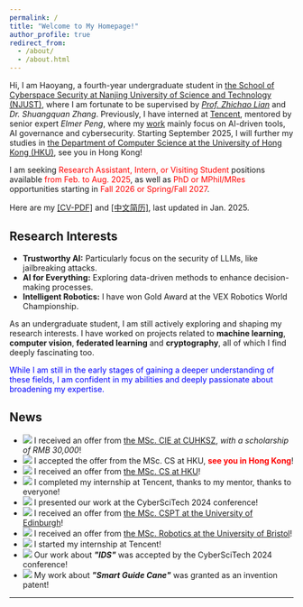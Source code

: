```yaml
---
permalink: /
title: "Welcome to My Homepage!"
author_profile: true
redirect_from: 
  - /about/
  - /about.html
---
```


Hi, I am Haoyang, a fourth-year undergraduate student in [the School of Cyberspace Security at Nanjing University of Science and Technology (NJUST)](https://scs.njust.edu.cn/), where I am fortunate to be supervised by [*Prof. Zhichao Lian*](https://gsmis.njust.edu.cn/open/TutorInfo.aspx?dsbh=M3kK3EWHXJc6xzMaFrhOQA==&yxsh=z70ppxVSQAs=&zydm=SwsWR9zpmmw=) and *Dr. Shuangquan Zhang*. Previously, I have interned at [Tencent](https://www.tencent.com/zh-cn/), mentored by senior expert *Elmer Peng*, where my [work](https://alienhhy.github.io/internships/) mainly focus on AI-driven tools, AI governance and cybersecurity. Starting September 2025, I will further my studies in [the Department of Computer Science at the University of Hong Kong (HKU)](https://www.cs.hku.hk/), see you in Hong Kong!

I am seeking <span style="color: red;">Research Assistant, Intern, or Visiting Student</span> positions available <span style="color: red;">from Feb. to Aug. 2025</span>, as well as <span style="color: red;">PhD or MPhil/MRes</span> opportunities starting in <span style="color: red;">Fall 2026 or Spring/Fall 2027</span>.

Here are my <a href="https://ALIENHHY.github.io/_pages/CV_Haoyang_Hu_NJUST.pdf" target="_blank">[CV-PDF]</a> and <a href="https://ALIENHHY.github.io/_pages/胡皓阳中文学术简历.pdf" target="_blank">[中文简历]</a>, last updated in Jan. 2025.

Research Interests
---
* **Trustworthy AI:** Particularly focus on the security of LLMs, like jailbreaking attacks.
* **AI for Everything:** Exploring data-driven methods to enhance decision-making processes.
* **Intelligent Robotics:** I have won Gold Award at the VEX Robotics World Championship.

As an undergraduate student, I am still actively exploring and shaping my research interests. I have worked on projects related to **machine learning**, **computer vision**, **federated learning** and **cryptography**, all of which I find deeply fascinating too.

<span style="color: blue;">While I am still in the early stages of gaining a deeper understanding of these fields, I am confident in my abilities and deeply passionate about broadening my expertise.</span>

News
---
* ![](https://img.shields.io/badge/Jan.%202025-00FF00) I received an offer from <a href="https://sse.cuhk.edu.cn/en/page/1727" target="_blank">the MSc. CIE at CUHKSZ</a>, *with a scholarship of RMB 30,000*!
* ![](https://img.shields.io/badge/Jan.%202025-00FF00) I accepted the offer from the MSc. CS at HKU, **<span style="color: red;">see you in Hong Kong</span>**!
* ![](https://img.shields.io/badge/Jan.%202025-00FF00) I received an offer from <a href="https://www.msc-cs.hku.hk/" target="_blank">the MSc. CS at HKU</a>!
* ![](https://img.shields.io/badge/Dec.%202024-00FF00) I completed my internship at Tencent, thanks to my mentor, thanks to everyone!
* ![](https://img.shields.io/badge/Nov.%202024-00FF00) I presented our work at the CyberSciTech 2024 conference!
* ![](https://img.shields.io/badge/Oct.%202025-00FF00) I received an offer from <a href="https://postgraduate.degrees.ed.ac.uk/index.php?r=site/view&edition=2025&id=971" target="_blank">the MSc. CSPT at the University of Edinburgh</a>!
* ![](https://img.shields.io/badge/Oct.%202025-00FF00) I received an offer from <a href="https://www.bristol.ac.uk/study/postgraduate/taught/msc-robotics/" target="_blank">the MSc. Robotics at the University of Bristol</a>!
* ![](https://img.shields.io/badge/Sep.%202024-00FF00) I started my internship at Tencent!
* ![](https://img.shields.io/badge/Sep.%202024-00FF00) Our work about ***"IDS"*** was accepted by the CyberSciTech 2024 conference!
* ![](https://img.shields.io/badge/Jul.%202024-00FF00) My work about ***"Smart Guide Cane"*** was granted as an invention patent!

---

<script type="text/javascript" id="clustrmaps" src="//clustrmaps.com/map_v2.js?d=6wfR7GC9nCyJQPKiqnKV-XvXiwNpKSA2Zv_onF9ga-g&cl=ffffff&w=a"></script>
